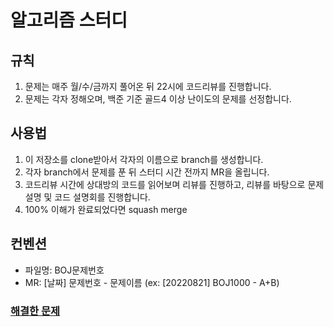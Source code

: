 # 알고리즘 스터디

## 규칙
1. 문제는 매주 월/수/금까지 풀어온 뒤 22시에 코드리뷰를 진행합니다.
2. 문제는 각자 정해오며, 백준 기준 골드4 이상 난이도의 문제를 선정합니다.

## 사용법
1. 이 저장소를 clone받아서 각자의 이름으로 branch를 생성합니다.
2. 각자 branch에서 문제를 푼 뒤 스터디 시간 전까지 MR을 올립니다.
3. 코드리뷰 시간에 상대방의 코드를 읽어보며 리뷰를 진행하고, 리뷰를 바탕으로 문제 설명 및 코드 설명회를 진행합니다.
4. 100% 이해가 완료되었다면 squash merge

## 컨벤션
- 파일명: BOJ문제번호
- MR: [날짜] 문제번호 - 문제이름 (ex: [20220821] BOJ1000 - A+B)

### [해결한 문제]()
